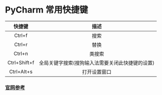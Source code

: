 # PyCharm 常用快捷键
|快捷键|描述|
|:---:|:---:|
|Ctrl+f|搜索|
|Ctrl+r|替换|
|Ctrl+n|类搜索|
|Ctrl+Shift+f|全局关键字搜索(搜狗输入法需要关闭此快捷键的设置)|
|Ctrl+Alt+s|打开设置窗口|
### [官网参考](https://resources.jetbrains.com/storage/products/pycharm/docs/PyCharm_ReferenceCard.pdf)
